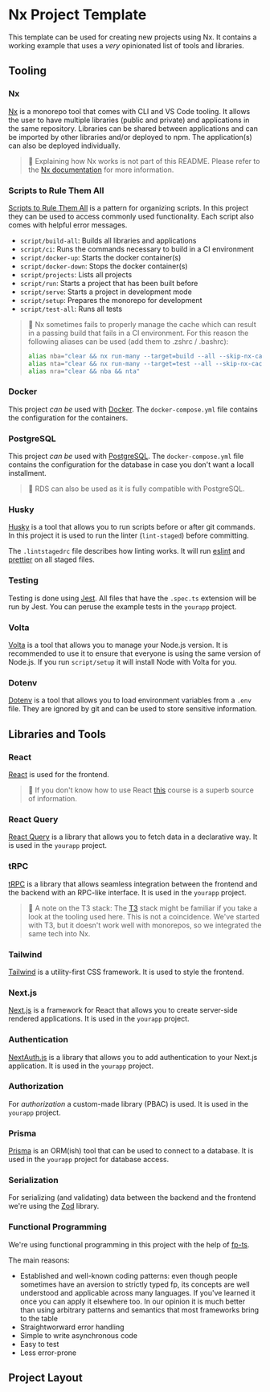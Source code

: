 # Nx Project Template

This template can be used for creating new projects using Nx. It contains a working example
that uses a *very* opinionated list of tools and libraries.


## Tooling

### Nx

[Nx](https://nx.dev) is a monorepo tool that comes with CLI and VS Code tooling.
It allows the user to have multiple libraries (public and private) and applications in the same repository.
Libraries can be shared between applications and can be imported by other libraries and/or deployed to npm.
The application(s) can also be deployed individually.

> 📘 Explaining how Nx works is not part of this README. Please refer to the [Nx documentation](https://nx.dev) for more information.


### Scripts to Rule Them All

[Scripts to Rule Them All](https://github.com/github/scripts-to-rule-them-all) is a pattern for organizing scripts. In this project they can be used to access commonly used functionality. Each script also comes with
helpful error messages.

- `script/build-all`: Builds all libraries and applications
- `script/ci`: Runs the commands necessary to build in a CI environment
- `script/docker-up`: Starts the docker container(s)
- `script/docker-down`: Stops the docker container(s)
- `script/projects`: Lists all projects
- `script/run`: Starts a project that has been built before
- `script/serve`: Starts a project in development mode
- `script/setup`: Prepares the monorepo for development
- `script/test-all`: Runs all tests

> 📙 Nx sometimes fails to properly manage the cache which can result in a passing build that
> fails in a CI environment. For this reason the following aliases can be used (add them to .zshrc / .bashrc):
> 
> ```bash
> alias nba="clear && nx run-many --target=build --all --skip-nx-cache"
> alias nta="clear && nx run-many --target=test --all --skip-nx-cache"
> alias nra="clear && nba && nta"
> ```


### Docker

This project *can be* used with [Docker](https://www.docker.com/). The `docker-compose.yml` file contains the configuration for the containers.


### PostgreSQL

This project *can be* used with [PostgreSQL](https://www.postgresql.org/). The `docker-compose.yml` file contains the configuration for the database in case you don't want a locall installment.

> 📘 RDS can also be used as it is fully compatible with PostgreSQL.


### Husky

[Husky](https://www.npmjs.com/package/husky) is a tool that allows you to run scripts before or after git commands. In this project it is used to run the linter (`lint-staged`) before committing.

The `.lintstagedrc` file describes how linting works. It will run
[eslint](https://eslint.org/) and [prettier](https://prettier.io/) on all staged files.


### Testing

Testing is done using [Jest](https://jestjs.io/). All files that have the `.spec.ts` extension will be run by Jest. You can peruse the example tests in the `yourapp` project.


### Volta

[Volta](https://volta.sh/) is a tool that allows you to manage your Node.js version. It is recommended to use it to ensure that everyone is using the same version of Node.js. If you run `script/setup` it will install Node with Volta for you.


### Dotenv

[Dotenv](https://www.npmjs.com/package/dotenv) is a tool that allows you to load environment variables from a `.env` file. They are ignored by git and can be used to store sensitive information.


## Libraries and Tools


### React

[React](https://reactjs.org/) is used for the frontend.

> 📘 If you don't know how to use React [this](https://frontendmasters.com/courses/complete-react-v8/)
> course is a superb source of information.


### React Query

[React Query](https://react-query.tanstack.com/) is a library that allows you to fetch data in a declarative way. It is used in the `yourapp` project.


### tRPC

[tRPC](https://trpc.io/) is a library that allows seamless integration between the frontend and the backend
with an RPC-like interface. It is used in the `yourapp` project.

> 📘 A note on the T3 stack: The [T3](https://create.t3.gg/) stack might be familiar if you take a look
> at the tooling used here. This is not a coincidence. We've started with T3, but it doesn't work well
> with monorepos, so we integrated the same tech into Nx.


### Tailwind

[Tailwind](https://tailwindcss.com/) is a utility-first CSS framework. It is used to style the frontend.


### Next.js

[Next.js](https://nextjs.org/) is a framework for React that allows you to create server-side rendered applications. It is used in the `yourapp` project.


### Authentication

[NextAuth.js](https://next-auth.js.org/) is a library that allows you to add authentication to your Next.js application. It is used in the `yourapp` project.


### Authorization

For *authorization* a custom-made library (PBAC) is used. It is used in the `yourapp` project.


### Prisma

[Prisma](https://www.prisma.io/) is an ORM(ish) tool that can be used to connect to a database.
It is used in the `yourapp` project for database access.


### Serialization

For serializing (and validating) data between the backend and the frontend we're using
the [Zod](https://zod.dev/) library.


### Functional Programming

We're using functional programming in this project with the help of [fp-ts](https://gcanti.github.io/fp-ts/).

The main reasons:

- Established and well-known coding patterns: even though people sometimes have an aversion to strictly
  typed fp, its concepts are well understood and applicable across many languages. If you've learned it once
  you can apply it elsewhere too. In our opinion it is much better than using arbitrary patterns and
  semantics that most frameworks bring to the table
- Straightworward error handling
- Simple to write asynchronous code
- Easy to test
- Less error-prone


## Project Layout


